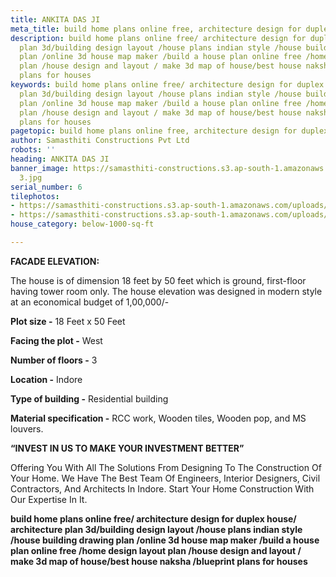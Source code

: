 ```yaml
---
title: ANKITA DAS JI
meta_title: build home plans online free, architecture design for duplex house.
description: build home plans online free/ architecture design for duplex house/ architecture
  plan 3d/building design layout /house plans indian style /house building drawing
  plan /online 3d house map maker /build a house plan online free /home design layout
  plan /house design and layout / make 3d map of house/best house naksha /blueprint
  plans for houses
keywords: build home plans online free/ architecture design for duplex house/ architecture
  plan 3d/building design layout /house plans indian style /house building drawing
  plan /online 3d house map maker /build a house plan online free /home design layout
  plan /house design and layout / make 3d map of house/best house naksha /blueprint
  plans for houses
pagetopic: build home plans online free, architecture design for duplex house.
author: Samasthiti Constructions Pvt Ltd
robots: ''
heading: ANKITA DAS JI
banner_image: https://samasthiti-constructions.s3.ap-south-1.amazonaws.com/uploads/elevation
  3.jpg
serial_number: 6
tilephotos:
- https://samasthiti-constructions.s3.ap-south-1.amazonaws.com/uploads/elevation 4.jpg
- https://samasthiti-constructions.s3.ap-south-1.amazonaws.com/uploads/elevation 3.jpg
house_category: below-1000-sq-ft

---
```

**FACADE ELEVATION:**

The house is of dimension 18 feet by 50 feet which is ground, first-floor having tower room only. The house elevation was designed in modern style at an economical budget of 1,00,000/-

**Plot size -** 18 Feet x 50 Feet

**Facing the plot -** West

**Number of floors -** 3

**Location -** Indore

**Type of building -** Residential building

**Material specification -** RCC work, Wooden tiles, Wooden pop, and MS louvers.

**“INVEST IN US TO MAKE YOUR INVESTMENT BETTER”**

Offering You With All The Solutions From Designing To The Construction Of Your Home. We Have The Best Team Of Engineers, Interior Designers, Civil Contractors, And Architects In Indore. Start Your Home Construction With Our Expertise In It.

**build home plans online free/ architecture design for duplex house/ architecture plan 3d/building design layout /house plans indian style /house building drawing plan /online 3d house map maker /build a house plan online free /home design layout plan /house design and layout / make 3d map of house/best house naksha /blueprint plans for houses**